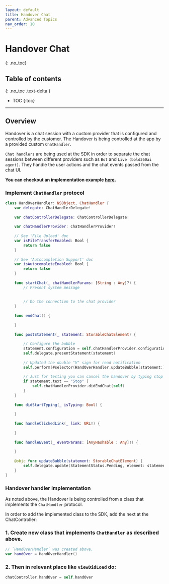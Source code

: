 ```yaml
---
layout: default
title: Handover Chat
parent: Advanced Topics
nav_order: 10
---
```


# Handover Chat 
{: .no_toc}

## Table of contents
{: .no_toc .text-delta }

- TOC
{:toc}

--- 

## Overview
Handover is a chat session with a custom provider that is configured and controlled by the customer.
The Handover is being controlled at the app by a provided custom `ChatHandler`.

`Chat handlers` are being used at the SDK in order to separate the chat sessions between different providers such as `Bot` and `Live (bold360ai agent)`.
They handle the user actions and the chat events passed from the chat UI.

**You can checkout an implementation example [here](https://github.com/genesys/bold360-mobile-samples-ios/blob/master/BasicSample/BasicSample/HandOver/HandOverHandler.swift).**

### Implement `ChatHandler` protocol

```swift
class HandOverHandler: NSObject, ChatHandler {
    var delegate: ChatHandlerDelegate!
    
    var chatControllerDelegate: ChatControllerDelegate!
    
    var chatHandlerProvider: ChatHandlerProvider!
    
    // See 'File Upload' doc
    var isFileTransferEnabled: Bool {
        return false
    }
    
    // See 'Autocompletion Support' doc
    var isAutocompleteEnabled: Bool {
        return false
    }
    
    func startChat(_ chatHandlerParams: [String : Any]?) {
        // Present system message
        
        
        // Do the connection to the chat provider
    }
    
    func endChat() {
        
    }
    
    func postStatement(_ statement: StorableChatElement) {
        
        // Configure the bubble
        statement.configuration = self.chatHandlerProvider.configuration(for: .OutgoingElement)
        self.delegate.presentStatement(statement)
        
        // Updated the double "V" sign for read notification
        self.perform(#selector(HandOverHandler.updateBubble(statement:)), with: statement, afterDelay: 3)
        
        // Just for testing you can cancel the handover by typing stop
        if statement.text == "Stop" {
            self.chatHandlerProvider.didEndChat(self)
        }
    }
    
    func didStartTyping(_ isTyping: Bool) {
        
    }
    
    func handleClickedLink(_ link: URL!) {
        
    }
    
    func handleEvent(_ eventParams: [AnyHashable : Any]!) {
        
    }
    
    @objc func updateBubble(statement: StorableChatElement) {
        self.delegate.update(StatementStatus.Pending, element: statement)
    }
}
```

### Handover handler implementation

As noted above, the Handover is being controlled from a class that implements the `ChatHandler` protocol.

In order to add the implemented class to the SDK, add the next at the ChatController:

### 1. Create new class that implements `ChatHandler` as described above.

```swift
// `HandOverHandler` was created above.
var handOver = HandOverHandler()
```

### 2. Then in relevant place like `viewDidLoad` do:

```swift
chatController.handOver = self.handOver
```